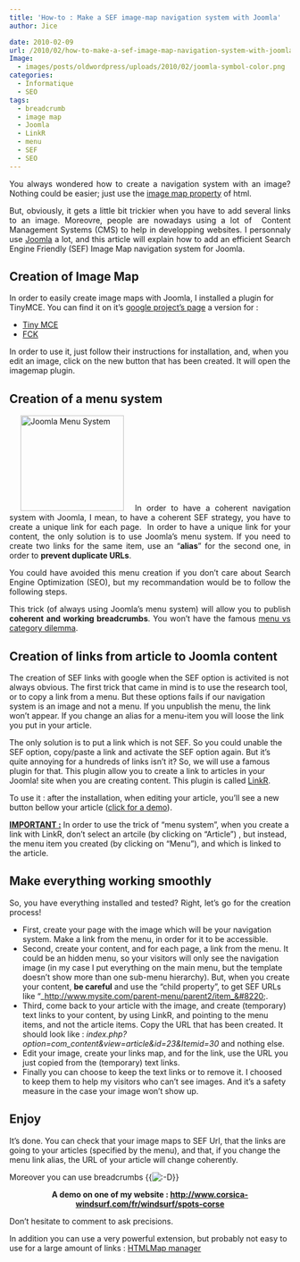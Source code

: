 ```yaml
---
title: 'How-to : Make a SEF image-map navigation system with Joomla'
author: Jice

date: 2010-02-09
url: /2010/02/how-to-make-a-sef-image-map-navigation-system-with-joomla/
Image:
  - images/posts/oldwordpress/uploads/2010/02/joomla-symbol-color.png
categories:
  - Informatique
  - SEO
tags:
  - breadcrumb
  - image map
  - Joomla
  - LinkR
  - menu
  - SEF
  - SEO
---
```

<p style="text-align: justify;">
  You always wondered how to create a navigation system with an image? Nothing could be easier; just use the <a title="Image Map" href="http://www.w3.org/TR/REC-html40/struct/objects.html#h-13.6" target="_blank">image map property</a> of html.
</p>

<p style="text-align: justify;">
  But, obviously, it gets a little bit trickier when you have to add several links to an image. Moreovre, people are nowadays using a lot of  Content Management Systems (CMS) to help in developping websites. I personnaly use <a title="Joomla - CMS" href="http://www.joomla.org/" target="_blank">Joomla</a> a lot, and this article will explain how to add an efficient Search Engine Friendly (SEF) Image Map navigation system for Joomla.
</p>

<p style="text-align: justify;">
  <!--more-->
</p>

<h2 style="text-align: justify;">
  Creation of Image Map
</h2>

In order to easily create image maps with Joomla, I installed a plugin for TinyMCE. You can find it on it&#8217;s <a title="Image Map" href="http://code.google.com/p/imgmap/" target="_blank">google project&#8217;s page</a> a version for :

  * <a title="Plugin Image Map for Tiny MCE" href="http://code.google.com/p/imgmap/wiki/Joomla_setup" target="_blank">Tiny MCE</a>
  * <a title="Plugin Image Map for FCK" href="http://code.google.com/p/imgmap/wiki/FCKEditor_setup" target="_blank">FCK</a>

In order to use it, just follow their instructions for installation, and, when you edit an image, click on the new button that has been created. It will open the imagemap plugin.

## Creation of a menu system

<p style="text-align: justify;">
  <img class="alignleft size-full wp-image-1023" style="margin: 0px 20px;" title="content-management-system-joomla-free" src="/images/posts/oldwordpress/uploads/2010/02/content-management-system-joomla-free.png" alt="Joomla Menu System" width="185" height="171" >In order to have a coherent navigation system with Joomla, I mean, to have a coherent SEF strategy, you have to create a unique link for each page.  In order to have a unique link for your content, the only solution is to use Joomla&#8217;s menu system. If you need to create two links for the same item, use an &#8220;<strong>alias</strong>&#8221; for the second one, in order to <strong>prevent duplicate URLs</strong>.
</p>

<p style="text-align: justify;">
  You could have avoided this menu creation if you don&#8217;t care about Search Engine Optimization (SEO), but my recommandation would be to follow the following steps.
</p>

<p style="text-align: justify;">
  This trick (of always using Joomla&#8217;s menu system) will allow you to publish <strong>coherent and working breadcrumbs</strong>. You won&#8217;t have the famous <a title="Joomla Breadcrumbs and Categories" href="http://forum.joomla.org/viewtopic.php?f=47&t=372518" target="_blank">menu vs category dilemma</a>.
</p>

<h2 style="text-align: justify;">
  Creation of links from article to Joomla content
</h2>

The creation of SEF links with google when the SEF option is activited is not always obvious. The first trick that came in mind is to use the research tool, or to copy a link from a menu. But these options fails if our navigation system is an image and not a menu. If you unpublish the menu, the link won&#8217;t appear. If you change an alias for a menu-item you will loose the link you put in your article.

The only solution is to put a link which is not SEF. So you could unable the SEF option, copy/paste a link and activate the SEF option again. But it&#8217;s quite annoying for a hundreds of links isn&#8217;t it? So, we will use a famous plugin for that. This plugin allow you to create a link to articles in your Joomla! site when you are creating content. This plugin is called <a title="LinkR" href="http://extensions.joomla.org/extensions/structure-a-navigation/site-links/4010" target="_blank">LinkR</a>.

To use it : after the installation, when editing your article, you&#8217;ll see a new button bellow your article (<a title="Demo of LinkR" href="http://j.l33p.com/linkr/demo" target="_blank">click for a demo</a>).

<span style="text-decoration: underline;"><strong>IMPORTANT :</strong></span> In order to use the trick of &#8220;menu system&#8221;, when you create a link with LinkR, don&#8217;t select an artcile (by clicking on &#8220;Article&#8221;) , but instead, the menu item you created (by clicking on &#8220;Menu&#8221;), and which is linked to the article.

## Make everything working smoothly

<p style="text-align: justify;">
  So, you have everything installed and tested? Right, let&#8217;s go for the creation process!
</p>

  * First, create your page with the image which will be your navigation system. Make a link from the menu, in order for it to be accessible.
  * Second, create your content, and for each page, a link from the menu. It could be an hidden menu, so your visitors will only see the navigation image (in my case I put everything on the main menu, but the template doesn&#8217;t show more than one sub-menu hierarchy). But, when you create your content, **be careful** and use the &#8220;child property&#8221;, to get SEF URLs like &#8220;_http://www.mysite.com/parent-menu/parent2/item_&#8220;.
  * Third, come back to your article with the image, and create (temporary) text links to your content, by using LinkR, and pointing to the menu items, and not the article items. Copy the URL that has been created. It should look like : _index.php?option=com_content&view=article&id=23&Itemid=30_ and nothing else.
  * Edit your image, create your links map, and for the link, use the URL you just copied from the (temporary) text links.
  * Finally you can choose to keep the text links or to remove it. I choosed to keep them to help my visitors who can&#8217;t see images. And it&#8217;s a safety measure in the case your image won&#8217;t show up.

## Enjoy

It&#8217;s done. You can check that your image maps to SEF Url, that the links are going to your articles (specified by the menu), and that, if you change the menu link alias, the URL of your article will change coherently.

Moreover you can use breadcrumbs {{<img src="http://localhost/oldblog/wp-includes/images/smilies/icon_biggrin.gif" alt=":-D" class="wp-smiley" >}}

<p style="text-align: center;">
  <strong>A demo on one of my website : <a title="Liste de spots en Corse : Corsica Windsurf" href="http://www.corsica-windsurf.com/fr/windsurf/spots-corse" target="_blank">http://www.corsica-windsurf.com/fr/windsurf/spots-corse</a></strong>
</p>

Don&#8217;t hesitate to comment to ask precisions.

In addition you can use a very powerful extension, but probably not easy to use for a large amount of links : <a title="HTMLMap Manager" href="http://extensions.joomla.org/extensions/style-a-design/design/7332" target="_blank">HTMLMap manager</a>